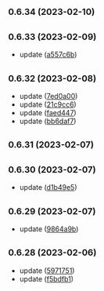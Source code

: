 ## <small>0.6.34 (2023-02-10)</small>




## <small>0.6.33 (2023-02-09)</small>

* update ([a557c6b](https://github.com/obvious21/o21pay-components/commit/a557c6b))



## <small>0.6.32 (2023-02-08)</small>

* update ([7ed0a00](https://github.com/obvious21/o21pay-components/commit/7ed0a00))
* update ([21c9cc6](https://github.com/obvious21/o21pay-components/commit/21c9cc6))
* update ([faed447](https://github.com/obvious21/o21pay-components/commit/faed447))
* update ([bb6daf7](https://github.com/obvious21/o21pay-components/commit/bb6daf7))



## <small>0.6.31 (2023-02-07)</small>




## <small>0.6.30 (2023-02-07)</small>

* update ([d1b49e5](https://github.com/obvious21/o21pay-components/commit/d1b49e5))



## <small>0.6.29 (2023-02-07)</small>

* update ([9864a9b](https://github.com/obvious21/o21pay-components/commit/9864a9b))



## <small>0.6.28 (2023-02-06)</small>

* update ([5971751](https://github.com/obvious21/o21pay-components/commit/5971751))
* update ([f5bdfb1](https://github.com/obvious21/o21pay-components/commit/f5bdfb1))




